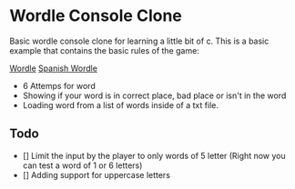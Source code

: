 # Wordle Console Clone

Basic wordle console clone for learning a little bit of c. This is a basic example that contains
the basic rules of the game:

[Wordle](https://www.nytimes.com/games/wordle/index.html)
[Spanish Wordle](https://wordle.danielfrg.com/)

- 6 Attemps for word
- Showing if your word is in correct place, bad place or isn't in the word
- Loading word from a list of words inside of a txt file.

## Todo
- [] Limit the input by the player to only words of 5 letter (Right now you can test a word of 1 or 6 letters)
- [] Adding support for uppercase letters
